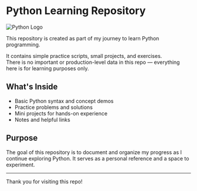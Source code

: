 # Python Learning Repository

![Python Logo](https://upload.wikimedia.org/wikipedia/commons/c/c3/Python-logo-notext.svg)

This repository is created as part of my journey to learn Python programming.

It contains simple practice scripts, small projects, and exercises.  
There is no important or production-level data in this repo — everything here is for learning purposes only.

## What's Inside

- Basic Python syntax and concept demos  
- Practice problems and solutions  
- Mini projects for hands-on experience  
- Notes and helpful links

## Purpose

The goal of this repository is to document and organize my progress as I continue exploring Python. It serves as a personal reference and a space to experiment.

---

Thank you for visiting this repo!
